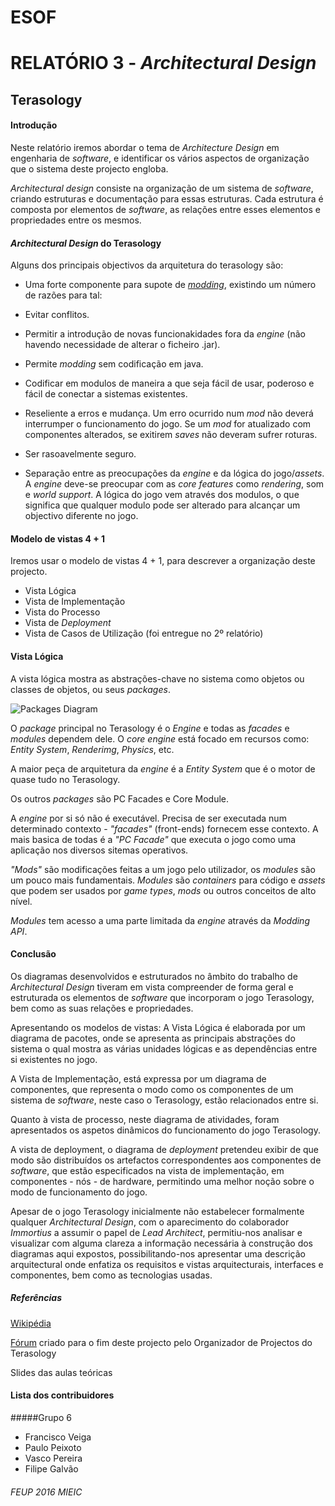 # ESOF
# RELATÓRIO 3 - *Architectural Design*
## Terasology

#### Introdução

Neste relatório iremos abordar o tema de *Architecture Design* em engenharia de *software*, e identificar
os vários aspectos de organização que o sistema deste projecto engloba.

*Architectural design* consiste na organização de um sistema de *software*, criando estruturas e documentação
para essas estruturas. Cada estrutura é composta por elementos de *software*, as relações entre esses elementos e 
propriedades entre os mesmos.

#### *Architectural Design* do Terasology

Alguns dos principais objectivos da arquitetura do terasology são:
* Uma forte componente para supote de [*modding*](https://en.wikipedia.org/wiki/Mod_(video_gaming)), existindo um número de
razões para tal:
 * Evitar conflitos.
 * Permitir a introdução de novas funcionakidades fora da *engine* (não havendo necessidade de alterar o ficheiro .jar).
 * Permite *modding* sem codificação em java.
 * Codificar em modulos de maneira a que seja fácil de usar, poderoso e fácil de conectar a sistemas existentes.
 * Reseliente a erros e mudança. Um erro ocurrido num *mod* não deverá interrumper o funcionamento do jogo. Se um *mod*
 for atualizado com componentes alterados, se exitirem *saves* não deveram sufrer roturas.
 * Ser rasoavelmente seguro.
 
* Separação entre as preocupações da *engine* e da lógica do jogo/*assets*. A *engine* deve-se preocupar com as *core features* 
como *rendering*, som e *world support*. A lógica do jogo vem através dos modulos, o que significa que qualquer modulo pode ser 
alterado para alcançar um objectivo diferente no jogo.

#### Modelo de vistas 4 + 1

Iremos usar o modelo de vistas 4 + 1, para descrever a organização deste projecto.

* Vista Lógica
* Vista de Implementação
* Vista do Processo
* Vista de *Deployment*
* Vista de Casos de Utilização (foi entregue no 2º relatório)

#### Vista Lógica
A vista lógica mostra as abstrações-chave no sistema como
objetos ou classes de objetos, ou seus *packages*.

![Packages Diagram](https://github.com/frankpunx/Terasology/blob/master/ESOF-docs/packages.PNG)

O *package* principal no Terasology é o *Engine* e todas as *facades* e *modules* dependem dele.
O *core engine* está focado em recursos como: *Entity System*, *Renderimg*, *Physics*, etc.

A maior peça de arquitetura da *engine* é a *Entity System* que é o motor de quase tudo no Terasology.

Os outros *packages* são PC Facades e Core Module.

A *engine* por si só não é executável. Precisa de ser executada num determinado contexto - *"facades"* (front-ends) fornecem 
esse contexto. A mais basica de todas é a *"PC Facade"* que executa o jogo como uma aplicação nos diversos sitemas operativos.

*"Mods"* são modificações feitas a um jogo pelo utilizador, os *modules* são um pouco mais fundamentais. *Modules* são
*containers* para código e *assets* que podem ser usados por *game types*, *mods* ou outros conceitos de alto nível.

*Modules* tem acesso a uma parte limitada da *engine* através da *Modding API*. 

#### Conclusão

Os diagramas desenvolvidos e estruturados no âmbito do trabalho de *Architectural Design* tiveram em vista compreender 
de forma geral e estruturada os elementos de *software* que incorporam o jogo Terasology, bem como as suas relações e propriedades.

Apresentando os modelos de vistas:
A Vista Lógica é elaborada por um diagrama de pacotes, onde se apresenta as principais abstrações do sistema
o qual mostra as várias unidades lógicas e as dependências entre si existentes no jogo. 

A Vista de Implementação, está expressa por um diagrama de componentes, que representa o modo como os componentes de um sistema de
*software*, neste caso o Terasology, estão relacionados entre si.

Quanto à vista de processo, neste diagrama de atividades, foram apresentados os aspetos dinâmicos do funcionamento do
jogo Terasology.

A vista de deployment, o diagrama de *deployment* pretendeu exibir de que modo são distribuídos os artefactos 
correspondentes aos componentes de *software*, que estão especificados na vista de implementação, 
em componentes - nós - de hardware, permitindo uma melhor noção sobre o modo de funcionamento do jogo. 

Apesar de o jogo Terasology inicialmente não estabelecer formalmente qualquer *Architectural Design*, com o aparecimento 
do colaborador *Immortius* a assumir o papel de *Lead Architect*, permitiu-nos analisar e visualizar com alguma clareza a informação
necessária à construção dos diagramas aqui expostos, possibilitando-nos apresentar uma descrição arquitectural
onde enfatiza os requisitos e vistas arquitecturais, interfaces e componentes, bem como as tecnologias usadas.

##### Referências
[Wikipédia](https://en.wikipedia.org/wiki/4%2B1_architectural_view_model)

[Fórum](http://forum.terasology.org/threads/development-methodology-and-hi-students-from-porto.1387/)
 criado para o fim deste projecto pelo Organizador de Projectos do Terasology

Slides das aulas teóricas

#### Lista dos contribuidores 

#####Grupo 6
* Francisco Veiga
* Paulo Peixoto
* Vasco Pereira
* Filipe Galvão

###### FEUP 2016 MIEIC
